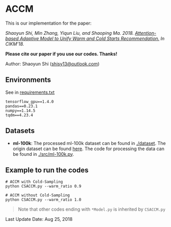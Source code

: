 # ACCM

This is our implementation for the paper:

*Shaoyun Shi, Min Zhang, Yiqun Liu, and Shaoping Ma. 2018. [Attention-based Adaptive Model to Unify Warm and Cold Starts Recommendation.](https://github.com/THUIR/ACCM) 
In CIKM'18.*

**Please cite our paper if you use our codes. Thanks!**

Author: Shaoyun Shi (shisy13@outlook.com)



## Environments

See in [requirements.txt](https://github.com/THUIR/ACCM/blob/master/requirements.txt)

```
tensorflow_gpu==1.4.0
pandas==0.23.1
numpy==1.14.5
tqdm==4.23.4
```



## Datasets

- **ml-100k**: The processed ml-100k dataset can be found in [./dataset](https://github.com/THUIR/ACCM/blob/master/dataset). The origin dataset can be found [here](https://grouplens.org/datasets/movielens/). The code for processing the data can be found in [./src/ml-100k.py](https://github.com/THUIR/ACCM/blob/master/src/ml-100k.py).



## Example to run the codes		

```
# ACCM with Cold-Sampling
python CSACCM.py --warm_ratio 0.9

# ACCM without Cold-Sampling
python CSACCM.py --warm_ratio 1.0
```

> Note that other codes ending with `*Model.py` is inherited by `CSACCM.py`

Last Update Date: Aug 25, 2018